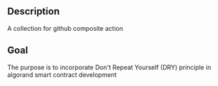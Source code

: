 ## Description

A collection for github composite action

## Goal

The purpose is to incorporate Don't Repeat Yourself (DRY) principle in algorand smart
contract development
